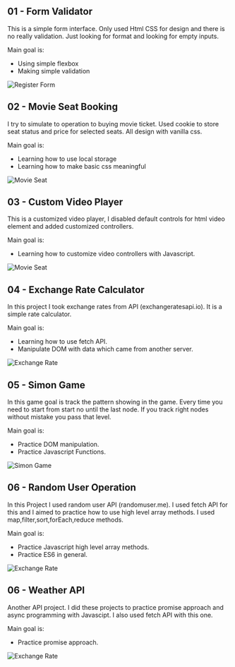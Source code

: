 ## 01 - Form Validator

This is a simple form interface. Only used Html CSS for design and there is no really validation. Just looking for format and looking for empty inputs.

Main goal is:

- Using simple flexbox
- Making simple validation

![Register Form](https://i.hizliresim.com/RCiQVk.png)

## 02 - Movie Seat Booking

I try to simulate to operation to buying movie ticket. Used cookie to store seat status and price for selected seats. All design with vanilla css.

Main goal is:

- Learning how to use local storage
- Learning how to make basic css meaningful

![Movie Seat](https://i.hizliresim.com/UrMrt3.png)

## 03 - Custom Video Player

This is a customized video player, I disabled default controls for html video element and added customized controllers.

Main goal is:

- Learning how to customize video controllers with Javascript.

![Movie Seat](https://i.hizliresim.com/JVIale.png)

## 04 - Exchange Rate Calculator

In this project I took exchange rates from API (exchangeratesapi.io). It is a simple rate calculator.

Main goal is: 

- Learning how to use fetch API.
- Manipulate DOM with data which came from another server.

![Exchange Rate](https://i.hizliresim.com/Wgw503.png)

## 05 - Simon Game

In this game goal is track the pattern showing in the game. Every time you need to start from start no until the last node. If you track right nodes without mistake you pass that level.

Main goal is:

- Practice DOM manipulation.
- Practice Javascript Functions.

![Simon Game](https://i.hizliresim.com/IrsQF5.png)

## 06 - Random User Operation

In this Project I used random user API (randomuser.me). I used fetch API for this and I aimed to practice how to use high level array methods. I used map,filter,sort,forEach,reduce methods.

Main goal is:

- Practice Javascript high level array methods.
- Practice ES6 in general.

![Exchange Rate](https://i.hizliresim.com/bQmHgc.png)

## 06 - Weather API

Another API project. I did these projects to practice promise approach and async programming with Javascipt. I also used fetch API with this one.

Main goal is:

- Practice promise approach.

![Exchange Rate](https://i.hizliresim.com/Kcesal.png)
